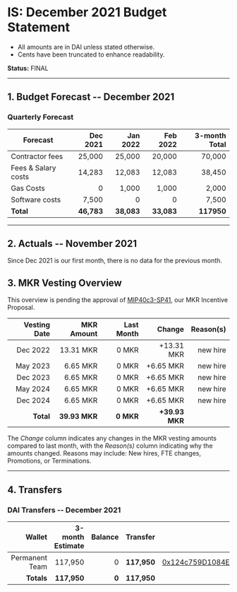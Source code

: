 # IS: December 2021 Budget Statement

* All amounts are in DAI unless stated otherwise.
* Cents have been truncated to enhance readability.

**Status:** FINAL

---

## 1. Budget Forecast -- December 2021

### Quarterly Forecast

| Forecast            | Dec 2021   | Jan 2022  | Feb 2022  | 3-month Total |
|---------------------|-----------:|----------:|----------:|--------------:|
| Contractor fees     |  25,000 | 25,000 | 20,000 | 70,000     |
| Fees & Salary costs |  14,283 | 12,083 | 12,083 | 38,450      |
| Gas Costs           |  0      | 1,000  | 1,000  | 2,000      |
| Software costs      |  7,500  | 0      | 0      | 7,500      |
| **Total**           |**46,783**|**38,083**|**33,083**|**117950**|

---

## 2. Actuals -- November 2021

Since Dec 2021 is our first month, there is no data for the previous month.

## 3. MKR Vesting Overview

This overview is pending the approval of [MIP40c3-SP41](https://forum.makerdao.com/t/mip40c3-sp41-immunefi-security-core-unit-mkr-budget-is-001/10814), our MKR Incentive Proposal.
 
|  Vesting Date  |       MKR Amount | Last Month |        Change |      Reason(s) |
|---------------:|-----------------:|-----------:|--------------:|---------------:|
|  Dec 2022        |      13.31 MKR |      0 MKR |   +13.31 MKR |      new hire  |
|  May 2023        |       6.65 MKR |      0 MKR |   +6.65 MKR |      new hire |
|  Dec 2023        |       6.65 MKR |      0 MKR |   +6.65 MKR |      new hire |
|  May 2024        |       6.65 MKR |      0 MKR |   +6.65 MKR |      new hire |
|  Dec 2024        |       6.65 MKR |      0 MKR |   +6.65 MKR |      new hire |
|  **Total**       | **39.93 MKR**  |  **0 MKR** | **+39.93 MKR** |           |

The *Change* column indicates any changes in the MKR vesting amounts compared to last month, with the *Reason(s)* column indicating why the amounts changed. Reasons may include: New hires, FTE changes, Promotions, or Terminations.

---

## 4. Transfers

### DAI Transfers -- December 2021

|  Wallet | 3-month Estimate    | Balance |      Transfer |                Multi-sig Address |
|--------:|---------------------:|-------:|--------------:|---------------------------------:|
| Permanent Team | 117,950     | 0      | **117,950** | [0x124c759D1084E67B19a206ab85c4527Fab26c342](https://gnosis-safe.io/app/#/safes/0x124c759D1084E67B19a206ab85c4527Fab26c342) |
| **Totals**     | **117,950** | **0**  | **117,950** | |
